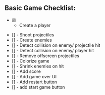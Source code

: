 ## Basic Game Checklist:

- [x] - Create a player
- [] - Shoot projectiles
- [] - Create enemies
- [] - Detect collision on enemy/ projectile hit
- [] - Detect collision on enemy/ player hit
- [] - Remove offscreen projectiles
- [] - Colorize game
- [] - Shrink enemies on hit
- [] - Add score
- [] - Add game over UI
- [] - Add restart button
- [] - add start game button
